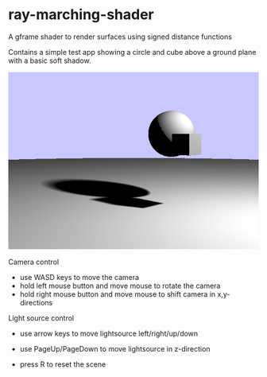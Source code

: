 # ray-marching-shader
A gframe shader to render surfaces using signed distance functions

Contains a simple test app showing a circle and cube above a ground plane with a basic soft shadow.

![alt text](https://github.com/conradplake/ray-marching-shader/blob/faf8d5bbbefa4a91c3a92d391685fc2de93e7018/screenshot.PNG "Screenshot")

Camera control
- use WASD keys to move the camera
- hold left mouse button and move mouse to rotate the camera
- hold right mouse button and move mouse to shift camera in x,y-directions

Light source control
- use arrow keys to move lightsource left/right/up/down
- use PageUp/PageDown to move lightsource in z-direction

- press R to reset the scene
